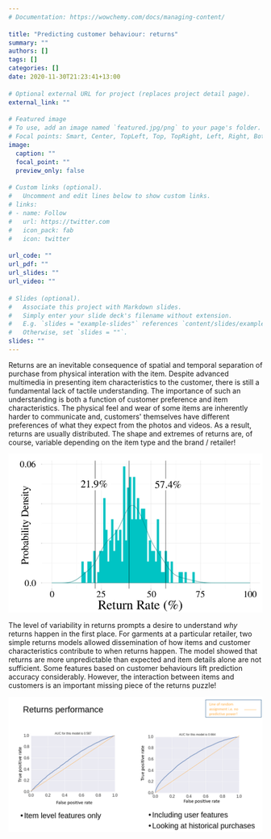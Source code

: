 ```yaml
---
# Documentation: https://wowchemy.com/docs/managing-content/

title: "Predicting customer behaviour: returns"
summary: ""
authors: []
tags: []
categories: []
date: 2020-11-30T21:23:41+13:00

# Optional external URL for project (replaces project detail page).
external_link: ""

# Featured image
# To use, add an image named `featured.jpg/png` to your page's folder.
# Focal points: Smart, Center, TopLeft, Top, TopRight, Left, Right, BottomLeft, Bottom, BottomRight.
image:
  caption: ""
  focal_point: ""
  preview_only: false

# Custom links (optional).
#   Uncomment and edit lines below to show custom links.
# links:
# - name: Follow
#   url: https://twitter.com
#   icon_pack: fab
#   icon: twitter

url_code: ""
url_pdf: ""
url_slides: ""
url_video: ""

# Slides (optional).
#   Associate this project with Markdown slides.
#   Simply enter your slide deck's filename without extension.
#   E.g. `slides = "example-slides"` references `content/slides/example-slides.md`.
#   Otherwise, set `slides = ""`.
slides: ""
---
```


Returns are an inevitable consequence of spatial and temporal separation of purchase from physical interation with the item. Despite advanced multimedia in presenting item characteristics to the customer, there is still a fundamental lack of tactile understanding. The importance of such an understanding is both a function of customer preference and item characteristics. The physical feel and wear of some items are inherently harder to communicate and, customers' themselves have different preferences of what they expect from the photos and videos. As a result, returns are usually distributed. The shape and extremes of returns are, of course, variable depending on the item type and the brand / retailer! 

![](featured.png)

The level of variability in returns prompts a desire to understand _why_ returns happen in the first place. For garments at a particular retailer, two simple returns models allowed dissemination of how items and customer characteristics contribute to when returns happen. The model showed that returns are more unpredictable than expected and item details alone are not sufficient. Some features based on customer behaviours lift prediction accuracy considerably. However, the interaction between items and customers is an important missing piece of the returns puzzle! 

![](prediction-performance.png)